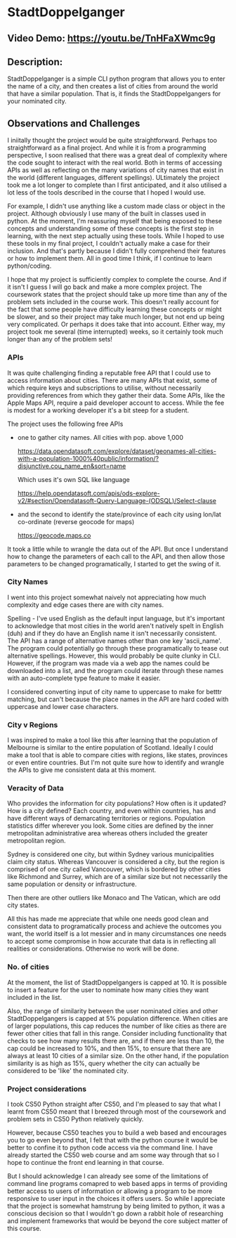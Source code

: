 # StadtDoppelganger

## Video Demo:  https://youtu.be/TnHFaXWmc9g

## Description:
StadtDoppelganger is a simple CLI python program that allows you to enter the name of a city, and then creates a list of cities from around the world that have a similar population.  That is, it finds the StadtDoppelgangers for your nominated city.

## Observations and Challenges


I iniitally thought the project would be quite straightforward. Perhaps too straightforward as a final project. And while it is from a programming perspective, I soon realised that there was a great deal of complexity where the code sought to interact with the real world.  Both in terms of accessing APIs as well as reflecting on the many variations of city names that exist in the world (different languages, different spellings).  ULtimately the project took me a lot longer to complete than I first anticipated, and it also utilised a lot less of the tools described in the course that I hoped I would use.

For example, I didn't use anything like a custom made class or object in the project.  Although obviously I use many of the built in classes used in python.  At the moment, I'm reassuring myself that being exposed to these concepts and understanding some of these concepts is the first step in learning, with the next step actually using these tools.  While I hoped to use these tools in my final project, I couldn't actually make a case for their inclusion. And that's partly because I didn't fully comprehend their features or how to implement them.  All in good time I think, if I continue to learn python/coding.

I hope that my project is sufficiently complex to complete the course. And if it isn't I guess I will go back and make a more complex project.  The coursework states that the project should take up more time than any of the problem sets included in the course work.  This doesn't really account for the fact that some people have difficulty learning these concepts or might be slower, and so their project may take much longer, but not end up being very complicated.  Or perhaps it does take that into account.  Either way, my project took me several (time interrupted) weeks, so it certainly took much longer than any of the problem sets!

### APIs

It was quite challenging finding a reputable free API that I could use to access information about cities.  There are many APIs that exist, some of which require keys and subscriptions to utilise, without necessarily providing references from which they gather their data.  Some APIs, like the Apple Maps API, require a paid developer account to access. While the fee is modest for a working developer it's a bit steep for a student.

The project uses the following free APIs

- one to gather city names. All cities with pop. above 1,000

   https://data.opendatasoft.com/explore/dataset/geonames-all-cities-with-a-population-1000%40public/information/?disjunctive.cou_name_en&sort=name

   Which uses it's own SQL like language

   https://help.opendatasoft.com/apis/ods-explore-v2/#section/Opendatasoft-Query-Language-(ODSQL)/Select-clause

- and the second to identify the state/province of each city using lon/lat co-ordinate (reverse geocode for maps)

    https://geocode.maps.co

It took a little while to wrangle the data out of the API. But once I understand how to change the parameters of each call to the API, and then allow those parameters to be changed programatically, I started to get the swing of it.


### City Names

I went into this project somewhat naively not appreciating how much complexity and edge cases there are with city names.

Spelling - I've used English as the default input language, but it's important to acknowledge that most cities in the world aren't natively spelt in English (duh) and if they do have an English name it isn't necessarily consistent. The API has a range of alternative names other than one key 'ascii_name'.   The program could potentially go through these programatically to tease out alternative spellings.  However, this would probably be quite clunky in CLI.  However, if the program was made via a web app the names could be downloaded into a list, and the program could iterate through these names with an auto-complete type feature to make it easier.

I considered converting input of city name to uppercase to make for betttr matching, but can't because the place names in the API are hard coded with uppercase and lower case characters.

### City v Regions

I was inspired to make a tool like this after learning that the population of Melbourne is similar to the entire population of Scotland.  Ideally I could make a tool that is able to compare cities with regions, like states, provinces or even entire countries.  But I'm not quite sure how to identify and wrangle the APIs to give me consistent data at this moment.

### Veracity of Data

Who provides the information for city populations? How often is it updated?  How is a city defined?  Each country, and even within countries, has and have different ways of demarcating territories or regions.  Population statistics differ wherever you look. Some cities are defined by the inner metropolitan administrative area whereas others included the greater metropolitan region.


Sydney is considered one city, but within Sydney various municipalities claim city status.  Whereas Vancouver is considered a city, but the region is comprised of one city called Vancouver, which is bordered by other cities like Richmond and Surrey, which are of a similar size but not necessarily the same population or density or infrastructure.

Then there are other outliers like Monaco and The Vatican, which are odd city states.

All this has made me appreciate that while one needs good clean and consistent data to programatically process and achieve the outcomes you want, the world itself is a lot messier and in many circumstances one needs to accept some compromise in how accurate that data is in reflecting all realities or considerations.  Otherwise no work will be done.

### No. of cities

At the moment, the list of StadtDoppelgangers is capped at 10.  It is possible to insert a feature for the user to nominate how many cities they want included in the list.

Also, the range of similarity between the user nominated cities and other StadtDoppelgangers is capped at 5% population difference.  When cities are of larger populations, this cap reduces the number of like cities as there are fewer other cities that fall in this range.  Consider including functionality that checks to see how many results there are, and if there are less than 10, the cap could be increased to 10%, and then 15%, to ensure that there are always at least 10 cities of a similar size.  On the other hand, if the population similarity is as high as 15%, query whether the city can actually be considered to be 'like' the nominated city.

### Project considerations

I took CS50 Python straight after CS50, and I'm pleased to say that what I learnt from CS50 meant that I breezed through most of the coursework and problem sets in CS50 Python relatively quickly.

However, because CS50 teaches you to build a web based and encourages you to go even beyond that, I felt that with the python course it would be better to confine it to python code access via the command line.  I have already started the CS50 web course and am some way through that so I hope to continue the front end learning in that course.

But I should acknowledge I can already see some of the limitations of command line programs comapred to web based apps in terms of providing better access to users of information or allowing a program to be more responsive to user input in the choices it offers users.  So while I appreciate that the project is somewhat hamstrung by being limited to python, it was a conscious decision so that I wouldn't go down a rabbit hole of researching and implement frameworks that would be beyond the core subject matter of this course.




